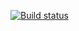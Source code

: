 [![Build status](https://ci.appveyor.com/api/projects/status/kbvudua22ed5l41i?svg=true)](https://ci.appveyor.com/project/SashaQA32/card-delivery-order)